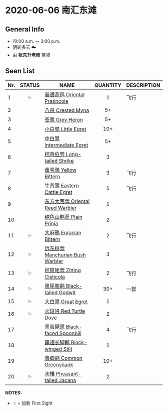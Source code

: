 # 2020-06-06 南汇东滩

## General Info
*  10:00 a.m. -- 3:00 p.m.
*  阴转多云  :cloud:
*  由 __张东升老师__ 带领

## Seen List
Nr.|STATUS | NAME                                   | QUANTITY| DESCRIPTION                    |
|--| :--:  |----------------------------------------| :-----: |--------------------------------|
|1|:sparkles:|[普通燕鸻 Oriental Pratincole](https://github.com/simonace/My-Birding-Log/blob/master/have-seen-list.md#%E6%99%AE%E9%80%9A%E7%87%95%E9%B8%BB-oriental-pratincole)|1|飞行|
|2||[八哥 Crested Myna](https://github.com/simonace/My-Birding-Log/blob/master/have-seen-list.md#%E5%85%AB%E5%93%A5-crested-myna)|5+||
|3||[苍鹭 Grey Heron](https://github.com/simonace/My-Birding-Log/blob/master/have-seen-list.md#%E8%8B%8D%E9%B9%AD-grey-heron)|5+||
|4||[小白鹭 Little Egret](https://github.com/simonace/My-Birding-Log/blob/master/have-seen-list.md#%E5%B0%8F%E7%99%BD%E9%B9%AD-little-egret)|10+||
|5||[中白鹭 Intermediate Egret](https://github.com/simonace/My-Birding-Log/blob/master/have-seen-list.md#%E4%B8%AD%E7%99%BD%E9%B9%AD-intermediate-egret)|5+||
|6||[棕背伯劳 Long-tailed Shrike](https://github.com/simonace/My-Birding-Log/blob/master/have-seen-list.md#%E6%A3%95%E8%83%8C%E4%BC%AF%E5%8A%B3-long-tailed-shrike)|3||
|7||[黄苇鳽 Yellow Bittern](https://github.com/simonace/My-Birding-Log/blob/master/have-seen-list.md#%E9%BB%84%E8%8B%87%E9%B3%BD-yellow-bittern)|3|飞行|
|8||[牛背鹭 Eastern Cattle Egret](https://github.com/simonace/My-Birding-Log/blob/master/have-seen-list.md#%E7%89%9B%E8%83%8C%E9%B9%AD-eastern-cattle-egret)|5|飞行|
|9||[东方大苇莺 Oriental Reed Warbler](https://github.com/simonace/My-Birding-Log/blob/master/have-seen-list.md#%E4%B8%9C%E6%96%B9%E5%A4%A7%E8%8B%87%E8%8E%BA-oriental-reed-warbler)|1||
|10||[纯色山鹪莺 Plain Prinia](https://github.com/simonace/My-Birding-Log/blob/master/have-seen-list.md#%E7%BA%AF%E8%89%B2%E5%B1%B1%E9%B9%AA%E8%8E%BA-plain-prinia)|2||
|11|:sparkles:|[大麻鳽 Eurasian Bittern](https://github.com/simonace/My-Birding-Log/blob/master/have-seen-list.md#%E5%A4%A7%E9%BA%BB%E9%B3%BD-eurasian-bittern)|2|飞行|
|12|:sparkles:|[远东树莺 Manchurian Bush Warbler](https://github.com/simonace/My-Birding-Log/blob/master/have-seen-list.md#%E8%BF%9C%E4%B8%9C%E6%A0%91%E8%8E%BA-manchurian-bush-warbler)|3||
|13|:sparkles:|[棕扇尾莺 Zitting Cisticola](https://github.com/simonace/My-Birding-Log/blob/master/have-seen-list.md#%E6%A3%95%E6%89%87%E5%B0%BE%E8%8E%BA-zitting-cisticola)|2|飞行|
|14|:sparkles:|[黑尾塍鹬 Black-tailed Godwit](https://github.com/simonace/My-Birding-Log/blob/master/have-seen-list.md#%E9%BB%91%E5%B0%BE%E5%A1%8D%E9%B9%AC-black-tailed-godwit)|30+|一群|
|15|:sparkles:|[大白鹭 Great Egret](https://github.com/simonace/My-Birding-Log/blob/master/have-seen-list.md#%E5%A4%A7%E7%99%BD%E9%B9%AD-great-egret)|1||
|16|:sparkles:|[火斑鸠 Red Turtle Dove](https://github.com/simonace/My-Birding-Log/blob/master/have-seen-list.md#%E7%81%AB%E6%96%91%E9%B8%A0-red-turtle-dove)|2||
|17||[黑脸琵鹭 Black-faced Spoonbill](https://github.com/simonace/My-Birding-Log/blob/master/have-seen-list.md#%E9%BB%91%E8%84%B8%E7%90%B5%E9%B9%AD-black-faced-spoonbill)|4|飞行|
|18||[黑翅长脚鹬 Black-winged Stilt](https://github.com/simonace/My-Birding-Log/blob/master/have-seen-list.md#%E9%BB%91%E7%BF%85%E9%95%BF%E8%84%9A%E9%B9%AC-black-winged-stilt)|1||
|19||[青脚鹬 Common Greenshank](https://github.com/simonace/My-Birding-Log/blob/master/have-seen-list.md#%E9%9D%92%E8%84%9A%E9%B9%AC-common-greenshank)|10+||
|20|:sparkles:|[水雉 Pheasant-tailed Jacana](https://github.com/simonace/My-Birding-Log/blob/master/have-seen-list.md#%E6%B0%B4%E9%9B%89-pheasant-tailed-jacana)|2||

**NOTES:**
- :sparkles: = 加新 First Sight
